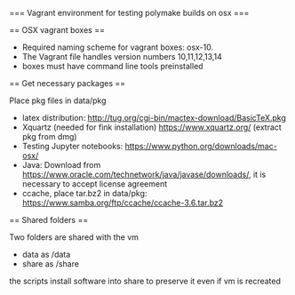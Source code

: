 === Vagrant environment for testing polymake builds on osx ===

== OSX vagrant boxes ==

 * Required naming scheme for vagrant boxes: osx-10.<version>
 * The Vagrant file handles version numbers 10,11,12,13,14
 * boxes must have command line tools preinstalled

== Get necessary packages ==

Place pkg files in data/pkg

 * latex distribution: http://tug.org/cgi-bin/mactex-download/BasicTeX.pkg
 * Xquartz (needed for fink installation) https://www.xquartz.org/  (extract pkg from dmg)
 * Testing Jupyter notebooks: https://www.python.org/downloads/mac-osx/
 * Java: Download from https://www.oracle.com/technetwork/java/javase/downloads/, it is necessary to accept license agreement
 * ccache, place tar.bz2 in data/pkg: https://www.samba.org/ftp/ccache/ccache-3.6.tar.bz2

== Shared folders ==

Two folders are shared with the vm

- data as /data
- share as /share

the scripts install software into share to preserve it even if vm is recreated
